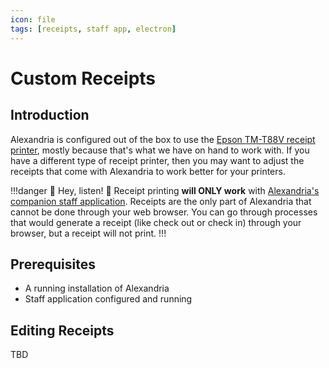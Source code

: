 ```yaml
---
icon: file
tags: [receipts, staff app, electron]
---
```

# Custom Receipts

## Introduction

Alexandria is configured out of the box to use the [Epson TM-T88V receipt printer](https://epson.com/For-Work/Point-of-Sale/POS-Printers/TM-T88V-POS-Receipt-Printer/p/C31CA85084), mostly because that's what we have on hand to work with. If you have a different type of receipt printer, then you may want to adjust the receipts that come with Alexandria to work better for your printers.

!!!danger :rotating_light: Hey, listen! :rotating_light:
Receipt printing **will ONLY work** with [Alexandria's companion staff application](https://github.com/AlexandriaILS/alexandria-electron/releases). Receipts are the only part of Alexandria that cannot be done through your web browser. You can go through processes that would generate a receipt (like check out or check in) through your browser, but a receipt will not print.
!!!

## Prerequisites

* A running installation of Alexandria
* Staff application configured and running

## Editing Receipts

TBD
